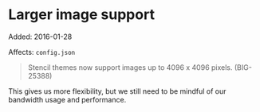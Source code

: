 # Larger image support

Added: 2016-01-28

Affects: `config.json`

> Stencil themes now support images up to 4096 x 4096 pixels. (BIG-25388)

This gives us more flexibility, but we still need to be mindful of our bandwidth usage and performance.
